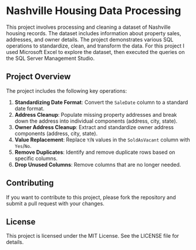 # Nashville Housing Data Processing

This project involves processing and cleaning a dataset of Nashville housing records. The dataset includes information about property sales, addresses, and owner details. The project demonstrates various SQL operations to standardize, clean, and transform the data. For this project I used Microsoft Excel to explore the dataset, then executed the queries on the SQL Server Management Studio.

## Project Overview

The project includes the following key operations:

1. **Standardizing Date Format**: Convert the `SaleDate` column to a standard date format.
2. **Address Cleanup**: Populate missing property addresses and break down the address into individual components (address, city, state).
3. **Owner Address Cleanup**: Extract and standardize owner address components (address, city, state).
4. **Value Replacement**: Replace `Y`/`N` values in the `SoldAsVacant` column with `Yes`/`No`.
5. **Remove Duplicates**: Identify and remove duplicate rows based on specific columns.
6. **Drop Unused Columns**: Remove columns that are no longer needed.

## Contributing
If you want to contribute to this project, please fork the repository and submit a pull request with your changes.

## License
This project is licensed under the MIT License. See the LICENSE file for details.

